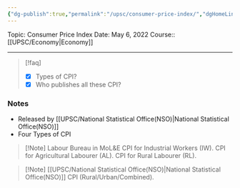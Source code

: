 ```yaml
---
{"dg-publish":true,"permalink":"/upsc/consumer-price-index/","dgHomeLink":true,"dgPassFrontmatter":false}
---
```


Topic: Consumer Price Index
Date: May 6, 2022
Course:: [[UPSC/Economy|Economy]]


---

> [!faq] 
> - [x] Types of CPI? 
> - [x] Who publishes all these CPI? 



### Notes
- Released by [[UPSC/National Statistical Office(NSO)|National Statistical Office(NSO)]]
- Four Types of CPI
>[!Note] Labour Bureau in MoL&E
CPI for Industrial Workers (IW).
   CPI for Agricultural Labourer (AL).
   CPI for Rural Labourer (RL).

>[!Note] [[UPSC/National Statistical Office(NSO)|National Statistical Office(NSO)]]
   CPI (Rural/Urban/Combined).



